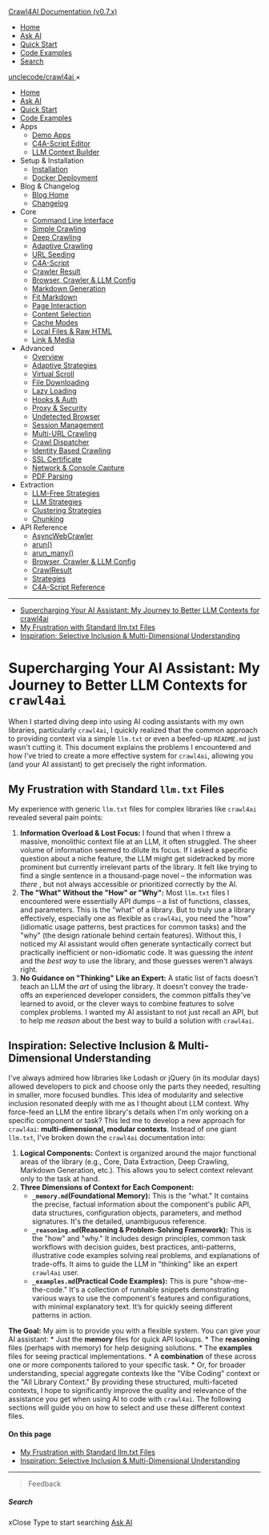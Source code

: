 <!-- Source: https://docs.crawl4ai.com/apps/llmtxt/why/ -->

[Crawl4AI Documentation (v0.7.x)](https://docs.crawl4ai.com/)
  * [ Home ](https://docs.crawl4ai.com/)
  * [ Ask AI ](https://docs.crawl4ai.com/core/ask-ai/)
  * [ Quick Start ](https://docs.crawl4ai.com/core/quickstart/)
  * [ Code Examples ](https://docs.crawl4ai.com/core/examples/)
  * [ Search ](https://docs.crawl4ai.com/apps/llmtxt/why/)


[ unclecode/crawl4ai ](https://github.com/unclecode/crawl4ai)
×
  * [Home](https://docs.crawl4ai.com/)
  * [Ask AI](https://docs.crawl4ai.com/core/ask-ai/)
  * [Quick Start](https://docs.crawl4ai.com/core/quickstart/)
  * [Code Examples](https://docs.crawl4ai.com/core/examples/)
  * Apps
    * [Demo Apps](https://docs.crawl4ai.com/apps/)
    * [C4A-Script Editor](https://docs.crawl4ai.com/apps/c4a-script/)
    * [LLM Context Builder](https://docs.crawl4ai.com/apps/llmtxt/)
  * Setup & Installation
    * [Installation](https://docs.crawl4ai.com/core/installation/)
    * [Docker Deployment](https://docs.crawl4ai.com/core/docker-deployment/)
  * Blog & Changelog
    * [Blog Home](https://docs.crawl4ai.com/blog/)
    * [Changelog](https://github.com/unclecode/crawl4ai/blob/main/CHANGELOG.md)
  * Core
    * [Command Line Interface](https://docs.crawl4ai.com/core/cli/)
    * [Simple Crawling](https://docs.crawl4ai.com/core/simple-crawling/)
    * [Deep Crawling](https://docs.crawl4ai.com/core/deep-crawling/)
    * [Adaptive Crawling](https://docs.crawl4ai.com/core/adaptive-crawling/)
    * [URL Seeding](https://docs.crawl4ai.com/core/url-seeding/)
    * [C4A-Script](https://docs.crawl4ai.com/core/c4a-script/)
    * [Crawler Result](https://docs.crawl4ai.com/core/crawler-result/)
    * [Browser, Crawler & LLM Config](https://docs.crawl4ai.com/core/browser-crawler-config/)
    * [Markdown Generation](https://docs.crawl4ai.com/core/markdown-generation/)
    * [Fit Markdown](https://docs.crawl4ai.com/core/fit-markdown/)
    * [Page Interaction](https://docs.crawl4ai.com/core/page-interaction/)
    * [Content Selection](https://docs.crawl4ai.com/core/content-selection/)
    * [Cache Modes](https://docs.crawl4ai.com/core/cache-modes/)
    * [Local Files & Raw HTML](https://docs.crawl4ai.com/core/local-files/)
    * [Link & Media](https://docs.crawl4ai.com/core/link-media/)
  * Advanced
    * [Overview](https://docs.crawl4ai.com/advanced/advanced-features/)
    * [Adaptive Strategies](https://docs.crawl4ai.com/advanced/adaptive-strategies/)
    * [Virtual Scroll](https://docs.crawl4ai.com/advanced/virtual-scroll/)
    * [File Downloading](https://docs.crawl4ai.com/advanced/file-downloading/)
    * [Lazy Loading](https://docs.crawl4ai.com/advanced/lazy-loading/)
    * [Hooks & Auth](https://docs.crawl4ai.com/advanced/hooks-auth/)
    * [Proxy & Security](https://docs.crawl4ai.com/advanced/proxy-security/)
    * [Undetected Browser](https://docs.crawl4ai.com/advanced/undetected-browser/)
    * [Session Management](https://docs.crawl4ai.com/advanced/session-management/)
    * [Multi-URL Crawling](https://docs.crawl4ai.com/advanced/multi-url-crawling/)
    * [Crawl Dispatcher](https://docs.crawl4ai.com/advanced/crawl-dispatcher/)
    * [Identity Based Crawling](https://docs.crawl4ai.com/advanced/identity-based-crawling/)
    * [SSL Certificate](https://docs.crawl4ai.com/advanced/ssl-certificate/)
    * [Network & Console Capture](https://docs.crawl4ai.com/advanced/network-console-capture/)
    * [PDF Parsing](https://docs.crawl4ai.com/advanced/pdf-parsing/)
  * Extraction
    * [LLM-Free Strategies](https://docs.crawl4ai.com/extraction/no-llm-strategies/)
    * [LLM Strategies](https://docs.crawl4ai.com/extraction/llm-strategies/)
    * [Clustering Strategies](https://docs.crawl4ai.com/extraction/clustring-strategies/)
    * [Chunking](https://docs.crawl4ai.com/extraction/chunking/)
  * API Reference
    * [AsyncWebCrawler](https://docs.crawl4ai.com/api/async-webcrawler/)
    * [arun()](https://docs.crawl4ai.com/api/arun/)
    * [arun_many()](https://docs.crawl4ai.com/api/arun_many/)
    * [Browser, Crawler & LLM Config](https://docs.crawl4ai.com/api/parameters/)
    * [CrawlResult](https://docs.crawl4ai.com/api/crawl-result/)
    * [Strategies](https://docs.crawl4ai.com/api/strategies/)
    * [C4A-Script Reference](https://docs.crawl4ai.com/api/c4a-script-reference/)


* * *
  * [Supercharging Your AI Assistant: My Journey to Better LLM Contexts for crawl4ai](https://docs.crawl4ai.com/apps/llmtxt/why/#supercharging-your-ai-assistant-my-journey-to-better-llm-contexts-for-crawl4ai)
  * [My Frustration with Standard llm.txt Files](https://docs.crawl4ai.com/apps/llmtxt/why/#my-frustration-with-standard-llmtxt-files)
  * [Inspiration: Selective Inclusion & Multi-Dimensional Understanding](https://docs.crawl4ai.com/apps/llmtxt/why/#inspiration-selective-inclusion-multi-dimensional-understanding)


# Supercharging Your AI Assistant: My Journey to Better LLM Contexts for `crawl4ai`
When I started diving deep into using AI coding assistants with my own libraries, particularly `crawl4ai`, I quickly realized that the common approach to providing context via a simple `llm.txt` or even a beefed-up `README.md` just wasn't cutting it. This document explains the problems I encountered and how I've tried to create a more effective system for `crawl4ai`, allowing you (and your AI assistant) to get precisely the right information.
## My Frustration with Standard `llm.txt` Files
My experience with generic `llm.txt` files for complex libraries like `crawl4ai` revealed several pain points:
  1. **Information Overload & Lost Focus:** I found that when I threw a massive, monolithic context file at an LLM, it often struggled. The sheer volume of information seemed to dilute its focus. If I asked a specific question about a niche feature, the LLM might get sidetracked by more prominent but currently irrelevant parts of the library. It felt like trying to find a single sentence in a thousand-page novel – the information was _there_ , but not always accessible or prioritized correctly by the AI.
  2. **The "What" Without the "How" or "Why":** Most `llm.txt` files I encountered were essentially API dumps – a list of functions, classes, and parameters. This is the "what" of a library. But to truly use a library effectively, especially one as flexible as `crawl4ai`, you need the "how" (idiomatic usage patterns, best practices for common tasks) and the "why" (the design rationale behind certain features). Without this, I noticed my AI assistant would often generate syntactically correct but practically inefficient or non-idiomatic code. It was guessing the _intent_ and the _best way_ to use the library, and those guesses weren't always right.
  3. **No Guidance on "Thinking" Like an Expert:** A static list of facts doesn't teach an LLM the _art_ of using the library. It doesn't convey the trade-offs an experienced developer considers, the common pitfalls they've learned to avoid, or the clever ways to combine features to solve complex problems. I wanted my AI assistant to not just recall an API, but to help me _reason_ about the best way to build a solution with `crawl4ai`.


## Inspiration: Selective Inclusion & Multi-Dimensional Understanding
I've always admired how libraries like Lodash or jQuery (in its modular days) allowed developers to pick and choose only the parts they needed, resulting in smaller, more focused bundles. This idea of modularity and selective inclusion resonated deeply with me as I thought about LLM context. Why force-feed an LLM the entire library's details when I'm only working on a specific component or task?
This led me to develop a new approach for `crawl4ai`: **multi-dimensional, modular contexts**.
Instead of one giant `llm.txt`, I've broken down the `crawl4ai` documentation into:
  1. **Logical Components:** Context is organized around the major functional areas of the library (e.g., Core, Data Extraction, Deep Crawling, Markdown Generation, etc.). This allows you to select context relevant only to the task at hand.
  2. **Three Dimensions of Context for Each Component:**
     * **`_memory.md`(Foundational Memory):** This is the "what." It contains the precise, factual information about the component's public API, data structures, configuration objects, parameters, and method signatures. It's the detailed, unambiguous reference.
     * **`_reasoning.md`(Reasoning & Problem-Solving Framework):** This is the "how" and "why." It includes design principles, common task workflows with decision guides, best practices, anti-patterns, illustrative code examples solving real problems, and explanations of trade-offs. It aims to guide the LLM in "thinking" like an expert `crawl4ai` user.
     * **`_examples.md`(Practical Code Examples):** This is pure "show-me-the-code." It's a collection of runnable snippets demonstrating various ways to use the component's features and configurations, with minimal explanatory text. It’s for quickly seeing different patterns in action.


**The Goal:** My aim is to provide you with a flexible system. You can give your AI assistant: * Just the **memory** files for quick API lookups. * The **reasoning** files (perhaps with memory) for help designing solutions. * The **examples** files for seeing practical implementations. * A **combination** of these across one or more components tailored to your specific task. * Or, for broader understanding, special aggregate contexts like the "Vibe Coding" context or the "All Library Context."
By providing these structured, multi-faceted contexts, I hope to significantly improve the quality and relevance of the assistance you get when using AI to code with `crawl4ai`. The following sections will guide you on how to select and use these different context files.
#### On this page
  * [My Frustration with Standard llm.txt Files](https://docs.crawl4ai.com/apps/llmtxt/why/#my-frustration-with-standard-llmtxt-files)
  * [Inspiration: Selective Inclusion & Multi-Dimensional Understanding](https://docs.crawl4ai.com/apps/llmtxt/why/#inspiration-selective-inclusion-multi-dimensional-understanding)


* * *
> Feedback 
##### Search
xClose
Type to start searching
[ Ask AI ](https://docs.crawl4ai.com/core/ask-ai/ "Ask Crawl4AI Assistant")
